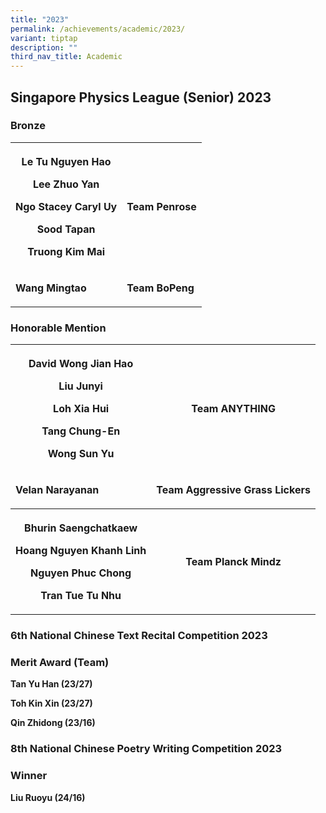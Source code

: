 ```yaml
---
title: "2023"
permalink: /achievements/academic/2023/
variant: tiptap
description: ""
third_nav_title: Academic
---
```

<h2>Singapore Physics League (Senior) 2023</h2>
<h3>Bronze</h3>
<table style="minWidth: 50px">
<colgroup>
<col>
<col>
</colgroup>
<tbody>
<tr>
<th rowspan="1" colspan="1">
<p><strong>Le Tu Nguyen Hao</strong>
</p>
<p><strong>Lee Zhuo Yan</strong>
</p>
<p><strong>Ngo Stacey Caryl Uy</strong>
</p>
<p><strong>Sood Tapan</strong>
</p>
<p><strong>Truong Kim Mai</strong>
</p>
</th>
<th rowspan="1" colspan="1">
<p></p>
<p></p>
<p></p>
<p></p>
<p>Team Penrose</p>
</th>
</tr>
<tr>
<td rowspan="1" colspan="1">
<p><strong>Wang Mingtao</strong>
</p>
</td>
<td rowspan="1" colspan="1">
<p><strong>Team BoPeng</strong>
</p>
</td>
</tr>
</tbody>
</table>
<p></p>
<h3>Honorable Mention</h3>
<table style="minWidth: 50px">
<colgroup>
<col>
<col>
</colgroup>
<tbody>
<tr>
<th rowspan="1" colspan="1">
<p>David Wong Jian Hao</p>
<p>Liu Junyi</p>
<p>Loh Xia Hui</p>
<p>Tang Chung-En</p>
<p>Wong Sun Yu</p>
</th>
<th rowspan="1" colspan="1">
<p></p>
<p></p>
<p></p>
<p>Team ANYTHING</p>
</th>
</tr>
<tr>
<td rowspan="1" colspan="1">
<p><strong>Velan Narayanan</strong>
</p>
</td>
<td rowspan="1" colspan="1">
<p><strong>Team Aggressive Grass Lickers</strong>
</p>
</td>
</tr>
<tr>
<th rowspan="1" colspan="1">
<p>Bhurin Saengchatkaew</p>
<p>Hoang Nguyen Khanh Linh</p>
<p>Nguyen Phuc Chong</p>
<p>Tran Tue Tu Nhu</p>
</th>
<th rowspan="1" colspan="1">
<p></p>
<p></p>
<p></p>
<p>Team Planck Mindz</p>
</th>
</tr>
</tbody>
</table>
<h3>6th National Chinese Text Recital Competition 2023</h3>
<h3>Merit Award (Team)</h3>
<p><strong>Tan Yu Han (23/27)</strong>
</p>
<p><strong>Toh Kin Xin (23/27)</strong>
</p>
<p><strong>Qin Zhidong (23/16)</strong>
</p>
<h3>8th National Chinese Poetry Writing Competition 2023</h3>
<h3>Winner</h3>
<p><strong>Liu Ruoyu (24/16)</strong>
</p>
<p></p>
<h3></h3>
<p></p>
<p></p>